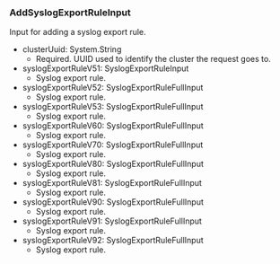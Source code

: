 ### AddSyslogExportRuleInput
Input for adding a syslog export rule.

- clusterUuid: System.String
  - Required. UUID used to identify the cluster the request goes to.
- syslogExportRuleV51: SyslogExportRuleInput
  - Syslog export rule.
- syslogExportRuleV52: SyslogExportRuleFullInput
  - Syslog export rule.
- syslogExportRuleV53: SyslogExportRuleFullInput
  - Syslog export rule.
- syslogExportRuleV60: SyslogExportRuleFullInput
  - Syslog export rule.
- syslogExportRuleV70: SyslogExportRuleFullInput
  - Syslog export rule.
- syslogExportRuleV80: SyslogExportRuleFullInput
  - Syslog export rule.
- syslogExportRuleV81: SyslogExportRuleFullInput
  - Syslog export rule.
- syslogExportRuleV90: SyslogExportRuleFullInput
  - Syslog export rule.
- syslogExportRuleV91: SyslogExportRuleFullInput
  - Syslog export rule.
- syslogExportRuleV92: SyslogExportRuleFullInput
  - Syslog export rule.
